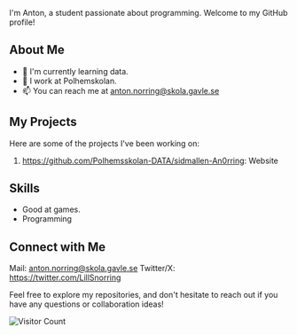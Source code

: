 
I'm Anton, a student passionate about programming. Welcome to my GitHub profile!

## About Me

- 🌱 I'm currently learning data.
- 💼 I work at Polhemskolan.
- 📫 You can reach me at anton.norring@skola.gavle.se

## My Projects

Here are some of the projects I've been working on:

1. https://github.com/Polhemsskolan-DATA/sidmallen-An0rring: Website

## Skills

- Good at games.
- Programming

## Connect with Me
Mail: anton.norring@skola.gavle.se
Twitter/X: https://twitter.com/LillSnorring


Feel free to explore my repositories, and don't hesitate to reach out if you have any questions or collaboration ideas!

![Visitor Count](https://visitor-badge.laobi.icu/badge?page_id=An0rring)
